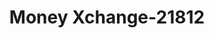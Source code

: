 ---
f_zip-code: 55337
f_state-code: MN
title: Money Xchange-21812
f_phone: 952-898-4021
f_city-only: Burnsville
f_address: 13969 Grand Avenue Burnsville
f_location-unique-id: '21812'
slug: money-xchange-21812
updated-on: '2024-05-30T13:46:58.046Z'
created-on: '2024-05-30T13:36:59.803Z'
published-on: '2024-05-30T13:54:32.469Z'
f_city-state: cms/city/burnsville-mn.md
f_company: cms/company/money-xchange.md
f_state: cms/state/minnesota.md
layout: '[payday-loan].html'
tags: payday-loan
---
